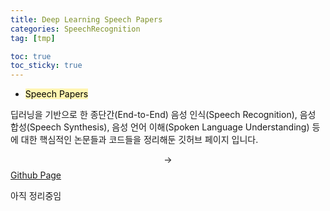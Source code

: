 ```yaml
---
title: Deep Learning Speech Papers
categories: SpeechRecognition
tag: [tmp]

toc: true
toc_sticky: true
---
```


- <mark style='background-color: #fff5b1'> Speech Papers </mark>

딥러닝을 기반으로 한 종단간(End-to-End) 음성 인식(Speech Recognition), 음성 합성(Speech Synthesis), 음성 언어 이해(Spoken Language Understanding) 등에 대한 핵심적인 논문들과 코드들을 정리해둔 깃허브 페이지 입니다.


$$\rightarrow$$ [Github Page](https://github.com/SeunghyunSEO/awesome_speech_papers)


아직 정리중임
